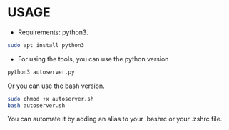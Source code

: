 # USAGE
+ Requirements:
python3.
```bash
sudo apt install python3
```
+ For using the tools, you can use the python version
```bash
python3 autoserver.py
```
Or you can use the bash version.
```bash
sudo chmod +x autoserver.sh
bash autoserver.sh
```
You can automate it by adding an alias to your .bashrc or your .zshrc file.
